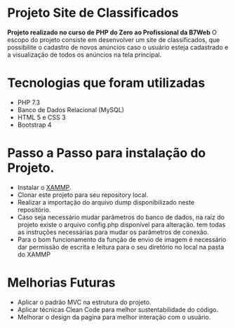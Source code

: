 # Projeto Site de Classificados
**Projeto realizado no curso de PHP do Zero ao Profissional da B7Web**
O escopo do projeto consiste em desenvolver um site de classificados, que possibilite o cadastro de novos
anúncios caso o usuário esteja cadastrado e a visualização de todos os anúncios na tela principal.

# Tecnologias que foram utilizadas
- PHP 7.3
- Banco de Dados Relacional (MySQL)
- HTML 5 e CSS 3
- Bootstrap 4
# Passo a Passo para instalação do Projeto.
- Instalar o <a href="https://www.apachefriends.org/pt_br/index.html" target="_blank">XAMMP</a>.
- Clonar este projeto para seu repository local.
- Realizar a importação do arquivo dump disponibilizado neste repositório.
- Caso seja necessário mudar parâmetros do banco de dados, na raiz do projeto existe o arquivo config.php disponível para alteração.
tem todas as instruções necessárias para mudar os parâmetros de conexão.
- Para o bom funcionamento da função de envio de imagem é necessário dar permissão de escrita e leitura para o seu diretório 
no local na pasta do XAMMP

# Melhorias Futuras

- Aplicar o padrão MVC na estrutura do projeto.
- Aplicar técnicas Clean Code para melhor sustentabilidade do código.  
- Melhorar o design da pagina para melhor interação com o usuário.